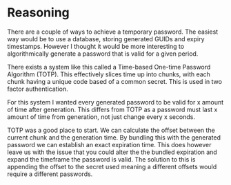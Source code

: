 ﻿# Reasoning

There are a couple of ways to achieve a temporary password. The easiest way would be to use a database, storing generated GUIDs and expiry timestamps. However I thought it would be more interesting to algorithmically generate a password that is valid for a given period.

There exists a system like this called a Time-based One-time Password Algorithm (TOTP). This effectively slices time up into chunks, with each chunk having a unique code based of a common secret. This is used in two factor authentication.

For this system I wanted every generated password to be valid for x amount of time after generation. This differs from TOTP as a password must last x amount of time from generation, not just change every x seconds.

TOTP was a good place to start. We can calculate the offset between the current chunk and the generation time. By bundling this with the generated password we can establish an exact expiration time. This does however leave us with the issue that you could alter the the bundled expiration and expand the timeframe the password is valid. The solution to this is appending the offset to the secret used meaning a different offsets would require a different passwords.
